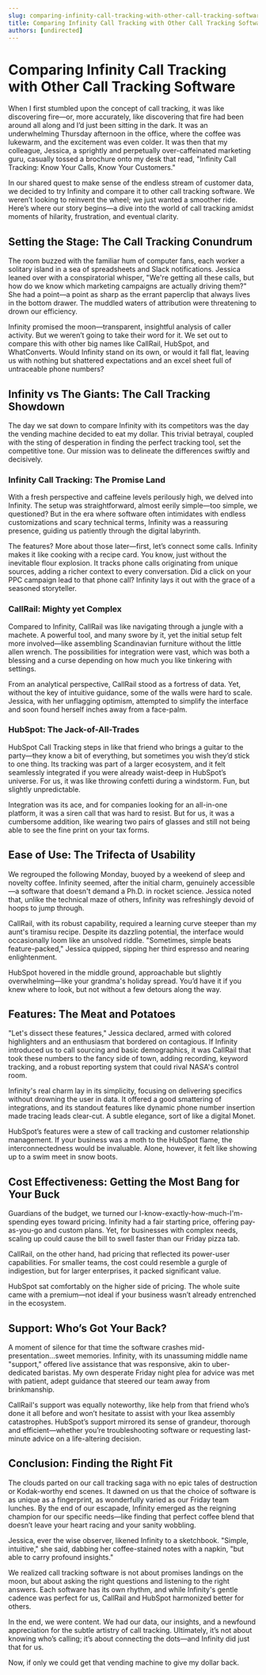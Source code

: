 ```yaml
---
slug: comparing-infinity-call-tracking-with-other-call-tracking-software
title: Comparing Infinity Call Tracking with Other Call Tracking Software
authors: [undirected]
---
```



# Comparing Infinity Call Tracking with Other Call Tracking Software

When I first stumbled upon the concept of call tracking, it was like discovering fire—or, more accurately, like discovering that fire had been around all along and I’d just been sitting in the dark. It was an underwhelming Thursday afternoon in the office, where the coffee was lukewarm, and the excitement was even colder. It was then that my colleague, Jessica, a sprightly and perpetually over-caffeinated marketing guru, casually tossed a brochure onto my desk that read, "Infinity Call Tracking: Know Your Calls, Know Your Customers."

In our shared quest to make sense of the endless stream of customer data, we decided to try Infinity and compare it to other call tracking software. We weren’t looking to reinvent the wheel; we just wanted a smoother ride. Here’s where our story begins—a dive into the world of call tracking amidst moments of hilarity, frustration, and eventual clarity.

## Setting the Stage: The Call Tracking Conundrum

The room buzzed with the familiar hum of computer fans, each worker a solitary island in a sea of spreadsheets and Slack notifications. Jessica leaned over with a conspiratorial whisper, "We're getting all these calls, but how do we know which marketing campaigns are actually driving them?" She had a point—a point as sharp as the errant paperclip that always lives in the bottom drawer. The muddled waters of attribution were threatening to drown our efficiency.

Infinity promised the moon—transparent, insightful analysis of caller activity. But we weren’t going to take their word for it. We set out to compare this with other big names like CallRail, HubSpot, and WhatConverts. Would Infinity stand on its own, or would it fall flat, leaving us with nothing but shattered expectations and an excel sheet full of untraceable phone numbers?

## Infinity vs The Giants: The Call Tracking Showdown

The day we sat down to compare Infinity with its competitors was the day the vending machine decided to eat my dollar. This trivial betrayal, coupled with the sting of desperation in finding the perfect tracking tool, set the competitive tone. Our mission was to delineate the differences swiftly and decisively.

### **Infinity Call Tracking: The Promise Land**

With a fresh perspective and caffeine levels perilously high, we delved into Infinity. The setup was straightforward, almost eerily simple—too simple, we questioned? But in the era where software often intimidates with endless customizations and scary technical terms, Infinity was a reassuring presence, guiding us patiently through the digital labyrinth.

The features? More about those later—first, let’s connect some calls. Infinity makes it like cooking with a recipe card. You know, just without the inevitable flour explosion. It tracks phone calls originating from unique sources, adding a richer context to every conversation. Did a click on your PPC campaign lead to that phone call? Infinity lays it out with the grace of a seasoned storyteller.

### **CallRail: Mighty yet Complex**

Compared to Infinity, CallRail was like navigating through a jungle with a machete. A powerful tool, and many swore by it, yet the initial setup felt more involved—like assembling Scandinavian furniture without the little allen wrench. The possibilities for integration were vast, which was both a blessing and a curse depending on how much you like tinkering with settings.

From an analytical perspective, CallRail stood as a fortress of data. Yet, without the key of intuitive guidance, some of the walls were hard to scale. Jessica, with her unflagging optimism, attempted to simplify the interface and soon found herself inches away from a face-palm.

### **HubSpot: The Jack-of-All-Trades**

HubSpot Call Tracking steps in like that friend who brings a guitar to the party—they know a bit of everything, but sometimes you wish they’d stick to one thing. Its tracking was part of a larger ecosystem, and it felt seamlessly integrated if you were already waist-deep in HubSpot’s universe. For us, it was like throwing confetti during a windstorm. Fun, but slightly unpredictable.

Integration was its ace, and for companies looking for an all-in-one platform, it was a siren call that was hard to resist. But for us, it was a cumbersome addition, like wearing two pairs of glasses and still not being able to see the fine print on your tax forms.

## Ease of Use: The Trifecta of Usability

We regrouped the following Monday, buoyed by a weekend of sleep and novelty coffee. Infinity seemed, after the initial charm, genuinely accessible—a software that doesn't demand a Ph.D. in rocket science. Jessica noted that, unlike the technical maze of others, Infinity was refreshingly devoid of hoops to jump through.

CallRail, with its robust capability, required a learning curve steeper than my aunt's tiramisu recipe. Despite its dazzling potential, the interface would occasionally loom like an unsolved riddle. "Sometimes, simple beats feature-packed," Jessica quipped, sipping her third espresso and nearing enlightenment.

HubSpot hovered in the middle ground, approachable but slightly overwhelming—like your grandma's holiday spread. You’d have it if you knew where to look, but not without a few detours along the way.

## Features: The Meat and Potatoes

"Let's dissect these features," Jessica declared, armed with colored highlighters and an enthusiasm that bordered on contagious. If Infinity introduced us to call sourcing and basic demographics, it was CallRail that took these numbers to the fancy side of town, adding recording, keyword tracking, and a robust reporting system that could rival NASA's control room.

Infinity's real charm lay in its simplicity, focusing on delivering specifics without drowning the user in data. It offered a good smattering of integrations, and its standout features like dynamic phone number insertion made tracing leads clear-cut. A subtle elegance, sort of like a digital Monet.

HubSpot’s features were a stew of call tracking and customer relationship management. If your business was a moth to the HubSpot flame, the interconnectedness would be invaluable. Alone, however, it felt like showing up to a swim meet in snow boots.

## Cost Effectiveness: Getting the Most Bang for Your Buck

Guardians of the budget, we turned our I-know-exactly-how-much-I'm-spending eyes toward pricing. Infinity had a fair starting price, offering pay-as-you-go and custom plans. Yet, for businesses with complex needs, scaling up could cause the bill to swell faster than our Friday pizza tab.

CallRail, on the other hand, had pricing that reflected its power-user capabilities. For smaller teams, the cost could resemble a gurgle of indigestion, but for larger enterprises, it packed significant value.

HubSpot sat comfortably on the higher side of pricing. The whole suite came with a premium—not ideal if your business wasn’t already entrenched in the ecosystem.

## Support: Who’s Got Your Back? 

A moment of silence for that time the software crashes mid-presentation...sweet memories. Infinity, with its unassuming middle name "support," offered live assistance that was responsive, akin to uber-dedicated baristas. My own desperate Friday night plea for advice was met with patient, adept guidance that steered our team away from brinkmanship.

CallRail's support was equally noteworthy, like help from that friend who’s done it all before and won’t hesitate to assist with your Ikea assembly catastrophes. HubSpot’s support mirrored its sense of grandeur, thorough and efficient—whether you’re troubleshooting software or requesting last-minute advice on a life-altering decision.

## Conclusion: Finding the Right Fit

The clouds parted on our call tracking saga with no epic tales of destruction or Kodak-worthy end scenes. It dawned on us that the choice of software is as unique as a fingerprint, as wonderfully varied as our Friday team lunches. By the end of our escapade, Infinity emerged as the reigning champion for our specific needs—like finding that perfect coffee blend that doesn’t leave your heart racing and your sanity wobbling.

Jessica, ever the wise observer, likened Infinity to a sketchbook. "Simple, intuitive," she said, dabbing her coffee-stained notes with a napkin, "but able to carry profound insights."

We realized call tracking software is not about promises landings on the moon, but about asking the right questions and listening to the right answers. Each software has its own rhythm, and while Infinity's gentle cadence was perfect for us, CallRail and HubSpot harmonized better for others.

In the end, we were content. We had our data, our insights, and a newfound appreciation for the subtle artistry of call tracking. Ultimately, it’s not about knowing who’s calling; it’s about connecting the dots—and Infinity did just that for us.

Now, if only we could get that vending machine to give my dollar back.